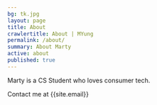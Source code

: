 ```yaml
---
bg: tk.jpg
layout: page
title: About
crawlertitle: About | MYung
permalink: /about/
summary: About Marty
active: about
published: true
---
```


Marty is a CS Student who loves consumer tech.

Contact me at {{site.email}}
